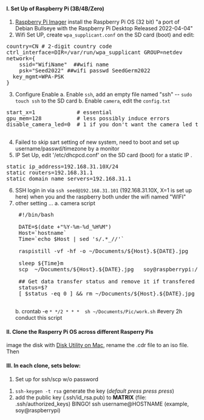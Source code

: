 

#### I. Set Up of Raspberry Pi (3B/4B/Zero)

1. [Raspberry Pi Imager](https://www.raspberrypi.com/software/) install the Raspberry Pi OS (32 bit) "a port of Debian Bullseye with the Raspberry Pi Desktop Released 2022-04-04"
2. Wifi Set UP, create `wpa_supplicant.conf` on the SD card (boot) and edit:
<pre>
country=CN # 2-digit country code
ctrl_interface=DIR=/var/run/wpa_supplicant GROUP=netdev
network={
	ssid="WifiName"  ##wifi name
	psk="Seed2022" ##wifi passwd SeedGerm2022
  key_mgmt=WPA-PSK
}
</pre>
3. Configure Enable
  a. Enable `ssh`,  add an empty file named "ssh" -- `sudo touch ssh` to the SD card
  b. Enable `camera`, edit the `config.txt`
  <pre>
start_x=1             # essential
gpu_mem=128           # less possibly induce errors
disable_camera_led=0  # 1 if you don't want the camera led to glow
  </pre>
4. Failed to skip sart setting of new system, need to boot and set up username/passwd/timezone by a monitor
5. IP Set Up, edit '/etc/dhcpcd.conf' on the SD card (boot) for a static IP .
<pre>
static ip_address=192.168.31.10X/24
static routers=192.168.31.1
static domain_name_servers=192.168.31.1
</pre>

6. SSH login in  via `ssh seed@192.168.31.101` (192.168.31.10X, X=1 is set up here) when you and the raspberry both under the wifi named "WIFI"
7. other setting ...
	a. camera script
	<pre>
	#!/bin/bash

	DATE=$(date +"%Y-%m-%d_%H%M")
	Host=`hostname`
	Time=`echo $Host | sed 's/.*_//'`

	raspistill -vf -hf -o ~/Documents/${Host}.${DATE}.jpg

	sleep ${Time}m
	scp  ~/Documents/${Host}.${DATE}.jpg   soy@raspberrypi:/home/soy/Documents/Pic/

	## Get data transfer status and remove it if transfered to The MATRIX
	status=$?
	[ $status -eq 0 ] && rm ~/Documents/${Host}.${DATE}.jpg
	</pre>
	b. crontab -e `* */2 * * *  sh ~/Documents/Pic/work.sh` #every 2h conduct this script


#### II. Clone the Rasperry Pi OS across different Rasperry Pis
image the disk with [Disk Utility on Mac](https://gallaugher.com/make-a-copy-of-a-raspberry-pi-sd-card-mac/), rename the .cdr file to an iso file. Then

#### III. 	In each clone, sets below:   
1. Set up for ssh/scp w/o password
1)  `ssh-keygen -t rsa` generate the key (*default press press press*)
2)  add the public key (.ssh/id_rsa.pub) to **MATRIX** (file: .ssh/authorized_keys)
BINGO! ssh username@HOSTNAME (example, soy@raspberrypi)
